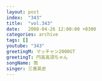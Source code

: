 ```yaml
---
layout: post
index:  "343"
title:  "vol.343"
date:   2008-04-26 12:00:00 +0300
categories: archive
tags: []
youtube: "343"
greetingM: マッチャン2000GT
greetingT: 円高高須ちゃん
songName: 雨
singer: 三善英史
---
```

